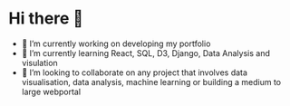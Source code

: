 # Hi there 👋

<!--
**dsmoby/dsmoby** is a ✨ _special_ ✨ repository because its `README.md` (this file) appears on your GitHub profile.

Here are some ideas to get you started:

- 🔭 I’m currently working on ...
- 🌱 I’m currently learning ...
- 👯 I’m looking to collaborate on ...
- 🤔 I’m looking for help with ...
- 💬 Ask me about ...
- 📫 How to reach me: ...
- 😄 Pronouns: ...
- ⚡ Fun fact: ...
-->
- 🔭 I’m currently working on developing my portfolio
- 🌱 I’m currently learning React, SQL, D3, Django, Data Analysis and visulation
-  👯 I’m looking to collaborate on any project that involves data visualisation, data analysis, machine learning or building a medium to large webportal
